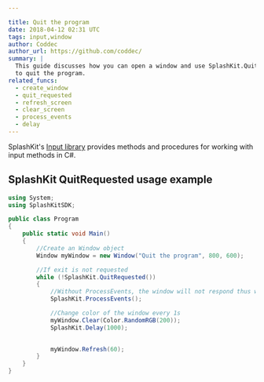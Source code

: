```yaml
---

title: Quit the program
date: 2018-04-12 02:31 UTC
tags: input,window
author: Coddec
author_url: https://github.com/coddec/
summary: |
  This guide discusses how you can open a window and use SplashKit.QuitRequested()
  to quit the program.
related_funcs:
  - create_window
  - quit_requested
  - refresh_screen
  - clear_screen
  - process_events
  - delay
---
```


SplashKit's [Input library](/api/input) provides methods and procedures for working with
input methods in C#.

## SplashKit QuitRequested usage example

```csharp
using System;
using SplashKitSDK;

public class Program
{
    public static void Main()
    {
        //Create an Window object
        Window myWindow = new Window("Quit the program", 800, 600);

        //If exit is not requested
        while (!SplashKit.QuitRequested())
        {
            //Without ProcessEvents, the window will not respond thus won't quit
            SplashKit.ProcessEvents();

            //Change color of the window every 1s
            myWindow.Clear(Color.RandomRGB(200));
            SplashKit.Delay(1000);

            
            myWindow.Refresh(60);
        }
    }
}
```

